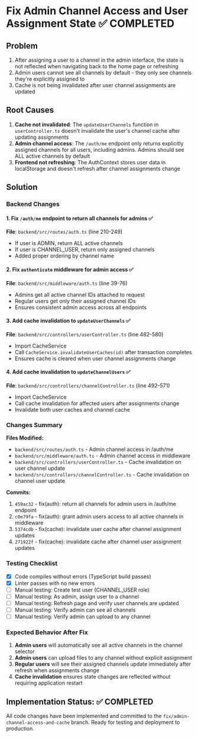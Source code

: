 # Fix Admin Channel Access and User Assignment State ✅ COMPLETED

## Problem
1. After assigning a user to a channel in the admin interface, the state is not reflected when navigating back to the home page or refreshing
2. Admin users cannot see all channels by default - they only see channels they're explicitly assigned to
3. Cache is not being invalidated after user channel assignments are updated

## Root Causes
1. **Cache not invalidated**: The `updateUserChannels` function in `userController.ts` doesn't invalidate the user's channel cache after updating assignments
2. **Admin channel access**: The `/auth/me` endpoint only returns explicitly assigned channels for all users, including admins. Admins should see ALL active channels by default
3. **Frontend not refreshing**: The AuthContext stores user data in localStorage and doesn't refresh after channel assignments change

## Solution

### Backend Changes

#### 1. Fix `/auth/me` endpoint to return all channels for admins ✅
**File**: `backend/src/routes/auth.ts` (line 210-249)

- If user is ADMIN, return ALL active channels
- If user is CHANNEL_USER, return only assigned channels
- Added proper ordering by channel name

#### 2. Fix `authenticate` middleware for admin access ✅
**File**: `backend/src/middleware/auth.ts` (line 39-76)

- Admins get all active channel IDs attached to request
- Regular users get only their assigned channel IDs
- Ensures consistent admin access across all endpoints

#### 3. Add cache invalidation to `updateUserChannels` ✅
**File**: `backend/src/controllers/userController.ts` (line 482-580)

- Import CacheService
- Call `CacheService.invalidateUserCaches(id)` after transaction completes
- Ensures cache is cleared when user channel assignments change

#### 4. Add cache invalidation to `updateChannelUsers` ✅
**File**: `backend/src/controllers/channelController.ts` (line 492-571)

- Import CacheService
- Call cache invalidation for affected users after assignments change
- Invalidate both user caches and channel cache

### Changes Summary

**Files Modified:**
- `backend/src/routes/auth.ts` - Admin channel access in /auth/me
- `backend/src/middleware/auth.ts` - Admin channel access in middleware
- `backend/src/controllers/userController.ts` - Cache invalidation on user channel update
- `backend/src/controllers/channelController.ts` - Cache invalidation on channel user update

**Commits:**
1. `459ac32` - fix(auth): return all channels for admin users in /auth/me endpoint
2. `c0e79fa` - fix(auth): grant admin users access to all active channels in middleware
3. `5374cdb` - fix(cache): invalidate user cache after channel assignment updates
4. `271922f` - fix(cache): invalidate cache after channel user assignment updates

### Testing Checklist
- [x] Code compiles without errors (TypeScript build passes)
- [x] Linter passes with no new errors
- [ ] Manual testing: Create test user (CHANNEL_USER role)
- [ ] Manual testing: As admin, assign user to a channel
- [ ] Manual testing: Refresh page and verify user channels are updated
- [ ] Manual testing: Verify admin can see all channels
- [ ] Manual testing: Verify admin can upload to any channel

### Expected Behavior After Fix

1. **Admin users** will automatically see all active channels in the channel selector
2. **Admin users** can upload files to any channel without explicit assignment
3. **Regular users** will see their assigned channels update immediately after refresh when assignments change
4. **Cache invalidation** ensures state changes are reflected without requiring application restart

## Implementation Status: ✅ COMPLETED

All code changes have been implemented and committed to the `fix/admin-channel-access-and-cache` branch.
Ready for testing and deployment to production.
